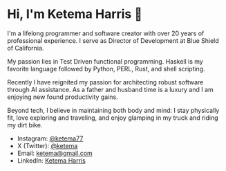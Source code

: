 # Hi, I'm Ketema Harris 👋

I'm a lifelong programmer and software creator with over 20 years of professional experience.  I serve as Director of Development at Blue Shield of California.

My passion lies in Test Driven functional programming.  Haskell is my favorite language followed by Python, PERL, Rust, and shell scripting.

Recently I have reignited my passion for architecting robust software through AI assistance.  As a father and husband time is a luxury and I am enjoying new found productivity gains.

Beyond tech, I believe in maintaining both body and mind: I stay physically fit, love exploring and traveling, and enjoy glamping in my truck and riding my dirt bike.

- Instagram: [@ketema77](https://instagram.com/ketema77)
- X (Twitter): [@ketema](https://twitter.com/ketema)
- Email: ketema@gmail.com
- LinkedIn: [Ketema Harris](https://www.linkedin.com/in/ketema)

<!-- Let's connect and build something amazing! -->
